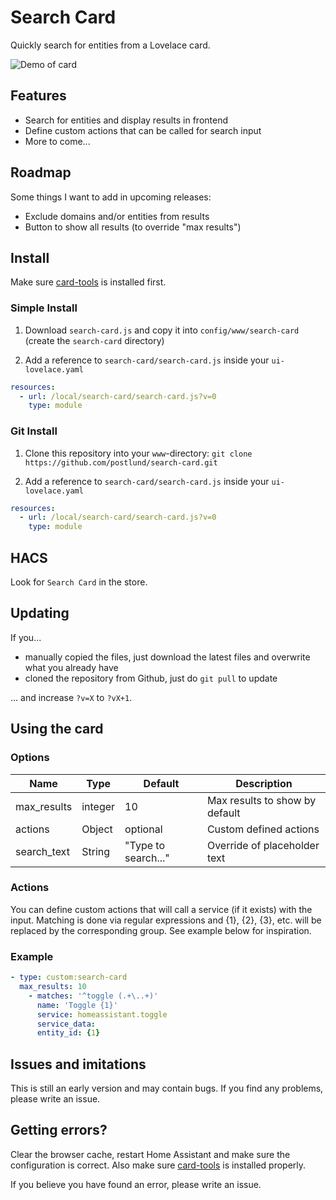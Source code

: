 # Search Card

Quickly search for entities from a Lovelace card.

![Demo of card](images/demo.gif)

## Features

* Search for entities and display results in frontend
* Define custom actions that can be called for search input
* More to come...

## Roadmap

Some things I want to add in upcoming releases:

* Exclude domains and/or entities from results
* Button to show all results (to override "max results")

## Install
  
Make sure [card-tools](https://github.com/thomasloven/lovelace-card-tools) is installed first.
  
### Simple Install

1. Download `search-card.js` and copy it into `config/www/search-card` (create the `search-card` directory)

2. Add a reference to `search-card/search-card.js` inside your `ui-lovelace.yaml`

  ```yaml
  resources:
    - url: /local/search-card/search-card.js?v=0
      type: module
  ```

### Git Install

1. Clone this repository into your `www`-directory: `git clone https://github.com/postlund/search-card.git`

2. Add a reference to `search-card/search-card.js` inside your `ui-lovelace.yaml`

  ```yaml
  resources:
    - url: /local/search-card/search-card.js?v=0
      type: module
  ```

## HACS

Look for `Search Card` in the store.

## Updating

If you...

* manually copied the files, just download the latest files and overwrite what you already have
* cloned the repository from Github, just do `git pull` to update

... and increase `?v=X` to `?vX+1`.

## Using the card

### Options

| Name | Type | Default | Description |
|------|------|---------|-------------|
| max_results | integer | 10 | Max results to show by default
| actions | Object | optional | Custom defined actions
| search_text | String | "Type to search..." | Override of placeholder text

### Actions

You can define custom actions that will call a service (if it exists) with the input. Matching is done via regular expressions and {1}, {2}, {3}, etc. will be replaced by the corresponding group. See example below for inspiration.

### Example

  ```yaml
  - type: custom:search-card
    max_results: 10
      - matches: '^toggle (.+\..+)'
        name: 'Toggle {1}'
        service: homeassistant.toggle
        service_data:
        entity_id: {1}
  ```

## Issues and imitations

This is still an early version and may contain bugs. If you find any problems, please write an issue.

## Getting errors?

Clear the browser cache, restart Home Assistant and make sure the configuration is correct. Also make sure [card-tools](https://github.com/thomasloven/lovelace-card-tools) is installed properly.

If you believe you have found an error, please write an issue.
